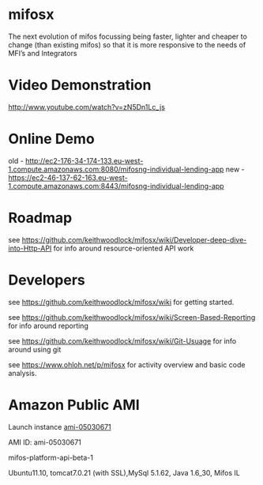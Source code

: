 mifosx
======

The next evolution of mifos focussing being faster, lighter and cheaper to change (than existing mifos) so that it is more responsive to the needs of MFI’s and Integrators

Video Demonstration
===============

http://www.youtube.com/watch?v=zN5Dn1Lc_js

Online Demo
=============

old - http://ec2-176-34-174-133.eu-west-1.compute.amazonaws.com:8080/mifosng-individual-lending-app
new - https://ec2-46-137-62-163.eu-west-1.compute.amazonaws.com:8443/mifosng-individual-lending-app

Roadmap
==============

see https://github.com/keithwoodlock/mifosx/wiki/Developer-deep-dive-into-Http-API for info around resource-oriented API work

Developers
==========

see https://github.com/keithwoodlock/mifosx/wiki for getting started.

see https://github.com/keithwoodlock/mifosx/wiki/Screen-Based-Reporting for info around reporting

see https://github.com/keithwoodlock/mifosx/wiki/Git-Usuage for info around using git

see https://www.ohloh.net/p/mifosx for activity overview and basic code analysis.

Amazon Public AMI
=================

Launch instance <a target="_blank" href="https://console.aws.amazon.com/ec2/home?region=eu-west-1#launchAmi=ami-05030671" title="mifos platform api beta 1">ami-05030671</a>

AMI ID: ami-05030671

mifos-platform-api-beta-1

Ubuntu11.10, tomcat7.0.21 (with SSL),MySql 5.1.62, Java 1.6_30, Mifos IL




